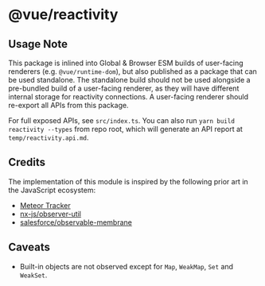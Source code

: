 # @vue/reactivity

## Usage Note

This package is inlined into Global & Browser ESM builds of user-facing renderers (e.g. `@vue/runtime-dom`), but also published as a package that can be used standalone. The standalone build should not be used alongside a pre-bundled build of a user-facing renderer, as they will have different internal storage for reactivity connections. A user-facing renderer should re-export all APIs from this package.

For full exposed APIs, see `src/index.ts`. You can also run `yarn build reactivity --types` from repo root, which will generate an API report at `temp/reactivity.api.md`.

## Credits

The implementation of this module is inspired by the following prior art in the JavaScript ecosystem:

- [Meteor Tracker](https://docs.meteor.com/api/tracker.html)
- [nx-js/observer-util](https://github.com/nx-js/observer-util)
- [salesforce/observable-membrane](https://github.com/salesforce/observable-membrane)

## Caveats

- Built-in objects are not observed except for `Map`, `WeakMap`, `Set` and `WeakSet`.
